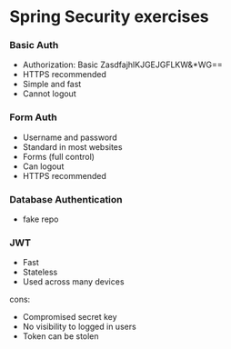 # Spring Security exercises

### Basic Auth
- Authorization: Basic ZasdfajhlKJGEJGFLKW&*WG==
- HTTPS recommended
- Simple and fast
- Cannot logout

### Form Auth
- Username and password
- Standard in most websites
- Forms (full control)
- Can logout
- HTTPS recommended

### Database Authentication
- fake repo

### JWT
- Fast
- Stateless
- Used across many devices

cons:
- Compromised secret key
- No visibility to logged in users
- Token can be stolen
